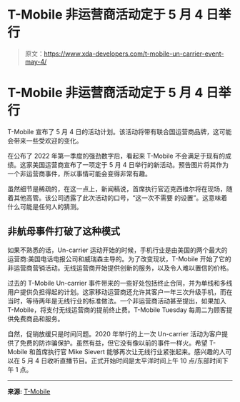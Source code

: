 # T-Mobile 非运营商活动定于 5 月 4 日举行

> 原文：<https://www.xda-developers.com/t-mobile-un-carrier-event-may-4/>

# T-Mobile 非运营商活动定于 5 月 4 日举行

T-Mobile 宣布了 5 月 4 日的活动计划。该活动将带有联合国运营商品牌，这可能会带来一些受欢迎的变化。

在公布了 2022 年第一季度的强劲数字后，看起来 T-Mobile 不会满足于现有的成绩。这家美国运营商宣布了一项定于 5 月 4 日举行的新活动。预告图片将其作为一个非运营商事件，所以事情可能会变得非常有趣。

虽然细节是稀疏的，在这一点上，新闻稿说，首席执行官迈克西维尔将在现场，随着其他高管。该公司透露了此次活动的口号，“这一次不需要 的设置”。这意味着什么可能是任何人的猜测。

## 非航母事件打破了这种模式

如果不熟悉的话，Un-carrier 运动开始的时候，手机行业是由美国的两个最大的运营商:美国电话电报公司和威瑞森主导的。为了改变现状，T-Mobile 开始了它的非运营商营销活动。无线运营商开始提供创新的服务，以及令人难以置信的价格。

过去的 T-Mobile Un-carrier 事件带来的一些好处包括终止合同，并为单线和多线用户提供负担得起的计划。这家移动运营商还允许其客户一年三次升级手机，而在当时，等待两年是无线行业的标准做法。一个非运营商活动甚至提出，如果加入 T-Mobile，将支付无线运营商的提前终止费。T-Mobile Tuesday 每周二为顾客提供免费商品和服务。

自然，促销放缓只是时间问题。2020 年举行的上一次 Un-carrier 活动为客户提供了免费的防诈骗保护。虽然有益，但它没有像以前的事件一样火。希望 T-Mobile 和首席执行官 Mike Sievert 能够再次让无线行业紧张起来。感兴趣的人可以在 5 月 4 日收听直播节目。正式开始时间是太平洋时间上午 10 点/东部时间下午 1 点。

* * *

**来源:** [T-Mobile](https://investor.t-mobile.com/news-and-events/t-mobile-us-press-releases/press-release-details/2022/TMobile-to-Make-Next-Uncarrier-Move-on-May-4/default.aspx)